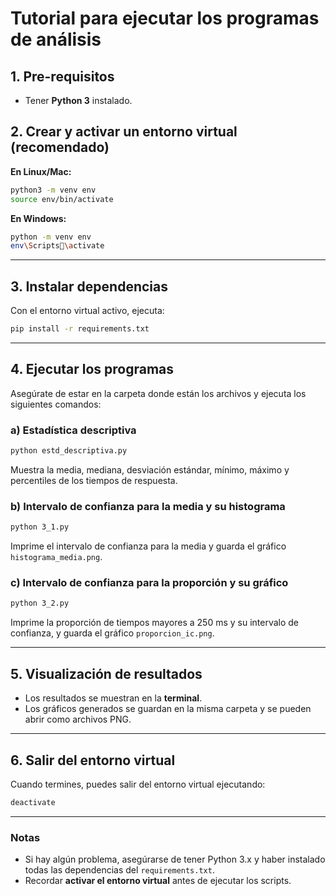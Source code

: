 
# Tutorial para ejecutar los programas de análisis

## 1. Pre-requisitos

- Tener **Python 3** instalado.

## 2. Crear y activar un entorno virtual (recomendado)

**En Linux/Mac:**
```bash
python3 -m venv env
source env/bin/activate
```

**En Windows:**
```bash
python -m venv env
env\Scripts\activate
```

---

## 3. Instalar dependencias

Con el entorno virtual activo, ejecuta:
```bash
pip install -r requirements.txt
```

---

## 4. Ejecutar los programas

Asegúrate de estar en la carpeta donde están los archivos y ejecuta los siguientes comandos:

### a) Estadística descriptiva
```bash
python estd_descriptiva.py
```
Muestra la media, mediana, desviación estándar, mínimo, máximo y percentiles de los tiempos de respuesta.

### b) Intervalo de confianza para la media y su histograma
```bash
python 3_1.py
```
Imprime el intervalo de confianza para la media y guarda el gráfico `histograma_media.png`.

### c) Intervalo de confianza para la proporción y su gráfico
```bash
python 3_2.py
```
Imprime la proporción de tiempos mayores a 250 ms y su intervalo de confianza, y guarda el gráfico `proporcion_ic.png`.

---

## 5. Visualización de resultados

- Los resultados se muestran en la **terminal**.
- Los gráficos generados se guardan en la misma carpeta y se pueden abrir como archivos PNG.

---

## 6. Salir del entorno virtual

Cuando termines, puedes salir del entorno virtual ejecutando:
```bash
deactivate
```

---

### Notas

- Si hay algún problema, asegúrarse de tener Python 3.x y haber instalado todas las dependencias del `requirements.txt`.
- Recordar **activar el entorno virtual** antes de ejecutar los scripts.
